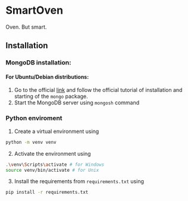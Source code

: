 # SmartOven
Oven. But smart.

## Installation
### MongoDB installation:
#### For Ubuntu/Debian distributions:
1. Go to the official [link](https://docs.mongodb.com/manual/tutorial/install-mongodb-on-ubuntu/) and follow the official tutorial of installation and starting of the `mongo` package.
2. Start the MongoDB server using `mongosh` command

### Python enviroment
1. Create a virtual environment using 
```bash
python -m venv venv
```

2. Activate the environment using
```bash
.\venv\Scripts\activate # for Windows
source venv/bin/activate # for Unix
```

3. Install the requirements from `requirements.txt` using 
```bash
pip install -r requirements.txt 
```